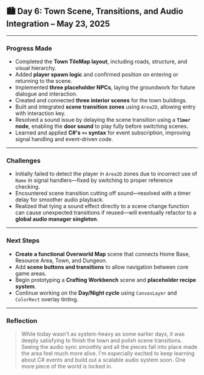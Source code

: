 ## 🏙️ Day 6: Town Scene, Transitions, and Audio Integration – May 23, 2025

---

### **Progress Made**

- Completed the **Town TileMap layout**, including roads, structure, and visual hierarchy.
- Added **player spawn logic** and confirmed position on entering or returning to the scene.
- Implemented **three placeholder NPCs**, laying the groundwork for future dialogue and interaction.
- Created and connected **three interior scenes** for the town buildings.
- Built and integrated **scene transition zones** using `Area2D`, allowing entry with interaction key.
- Resolved a sound issue by delaying the scene transition using a **`Timer` node**, enabling the **door sound** to play fully before switching scenes.
- Learned and applied **C#'s `+=` syntax** for event subscription, improving signal handling and event-driven code.

---

### **Challenges**

- Initially failed to detect the player in `Area2D` zones due to incorrect use of `Name` in signal handlers—fixed by switching to proper reference checking.
- Encountered scene transition cutting off sound—resolved with a timer delay for smoother audio playback.
- Realized that tying a sound effect directly to a scene change function can cause unexpected transitions if reused—will eventually refactor to a **global audio manager singleton**.

---

### **Next Steps**

- **Create a functional Overworld Map** scene that connects Home Base, Resource Area, Town, and Dungeon.
- Add **scene buttons and transitions** to allow navigation between core game areas.
- Begin prototyping a **Crafting Workbench** scene and **placeholder recipe system**.
- Continue working on the **Day/Night cycle** using `CanvasLayer` and `ColorRect` overlay tinting.

---

### **Reflection**

> While today wasn't as system-heavy as some earlier days, it was deeply satisfying to finish the town and polish scene transitions. Seeing the audio sync smoothly and all the pieces fall into place made the area feel much more alive. I'm especially excited to keep learning about C# events and build out a scalable audio system soon. One more piece of the world is locked in.
